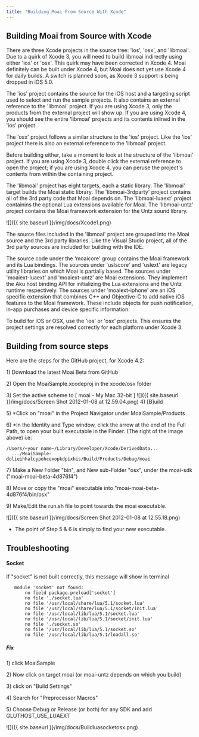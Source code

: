 ```yaml
---
title: "Building Moai From Source With Xcode"
---
```


Building Moai from Source with Xcode
------------------------------------

There are three Xcode projects in the source tree: 'ios', 'osx', and 'libmoai'. Due to a quirk of Xcode 3, you will need to build libmoai indirectly using either 'ios' or 'osx'. This quirk may have been corrected in Xcode 4. Moai definitely can be built under Xcode 4, but Moai does not yet use Xcode 4 for daily builds. A switch is planned soon, as Xcode 3 support is being dropped in iOS 5.0.

The 'ios' project contains the source for the iOS host and a targeting script used to select and run the sample projects. It also contains an external reference to the 'libmoai' project. If you are using Xcode 3, only the products from the external project will show up. If you are using Xcode 4, you should see the entire 'libmoai' projects and its contents inlined in the 'ios' project.

The 'osx' project follows a similar structure to the 'ios' project. Like the 'ios' project there is also an external reference to the 'libmoai' project.

Before building either, take a moment to look at the structure of the 'libmoai' project. If you are using Xcode 3, double click the external reference to open the project; if you are using Xcode 4, you can peruse the project's contents from within the containing project.

The 'libmoai' project has eight targets, each a static library. The 'libmoai' target builds the Moai static library. The 'libmoai-3rdparty' project contains all of the 3rd party code that Moai depends on. The 'libmoai-luaext' project containins the optional Lua extensions available for Moai. The 'libmoai-untz' project contains the Moai framework extension for the Untz sound library.

![]({{ site.baseurl }}/img/docs/Xcode1.png)

The source files included in the 'libmoai' project are grouped into the Moai source and the 3rd party libraries. Like the Visual Studio project, all of the 3rd party sources are included for building with the IDE.

The source code under the 'moaicore' group contains the Moai framework and its Lua bindings. The sources under 'uslscore' and 'uslext' are legacy utility libraries on which Moai is partially based. The sources under 'moaiext-luaext' and 'moaiext-untz' are Moai extensions. They implement the Aku host binding API for initializing the Lua extensions and the Untz runtime respectively. The sources under 'moaiext-iphone' are an iOS specific extension that combines C++ and Objective-C to add native iOS features to the Moai framework. These include objects for push notification, in-app purchases and device specific information.

To build for iOS or OSX, use the 'ios' or 'osx' projects. This ensures the project settings are resolved correctly for each platform under Xcode 3.

Building from source steps
--------------------------

Here are the steps for the GitHub project, for Xcode 4.2:

1\) Download the latest Moai Beta from GitHub

2\) Open the MoaiSample.xcodeproj in the xcode/osx folder

3\) Set the active scheme to [ moai - My Mac 32-bit ] ![]({{ site.baseurl }}/img/docs/Screen Shot 2012-01-08 at 12.59.04.png) 4) [B]uild

5\) \*Click on "moai" in the Project Navigator under MoaiSample/Products

6\) \*In the Identity and Type window, click the arrow at the end of the Full Path, to open your built executable in the Finder. (The right of the image above) i.e:

```
/Users/~your name~/Library/Developer/Xcode/DerivedData...
  .../MoaiSample-dolieihhalcypohcexopkdpixhis/Build/Products/Debug/moai
```

7\) Make a New Folder "bin", and New sub-Folder "osx", under the moai-sdk ("moai-moai-beta-4d876f4")

8\) Move or copy the "moai" executable into "moai-moai-beta-4d876f4/bin/osx"

9\) Make/Edit the run.sh file to point towards the moai executable.

![]({{ site.baseurl }}/img/docs/Screen Shot 2012-01-08 at 12.55.18.png)

-   The point of Step 5 & 6 is simply to find your new executable.

Troubleshooting
---------------

#### Socket

If "socket" is not built correctly, this message will show in terminal

```
   module 'socket' not found:
       no field package.preload['socket']
       no file './socket.lua'
       no file '/usr/local/share/lua/5.1/socket.lua'
       no file '/usr/local/share/lua/5.1/socket/init.lua'
       no file '/usr/local/lib/lua/5.1/socket.lua'
       no file '/usr/local/lib/lua/5.1/socket/init.lua'
       no file './socket.so'
       no file '/usr/local/lib/lua/5.1/socket.so'
       no file '/usr/local/lib/lua/5.1/loadall.so'
```

##### Fix

1\) click MoaiSample

2\) Now click on target moai (or moai-untz depends on which you build)

3\) click on "Build Settings"

4\) Search for "Preprocessor Macros"

5\) Choose Debug or Release (or both) for any SDK and add GLUTHOST\_USE\_LUAEXT

![]({{ site.baseurl }}/img/docs/Buildluasocketosx.png)
